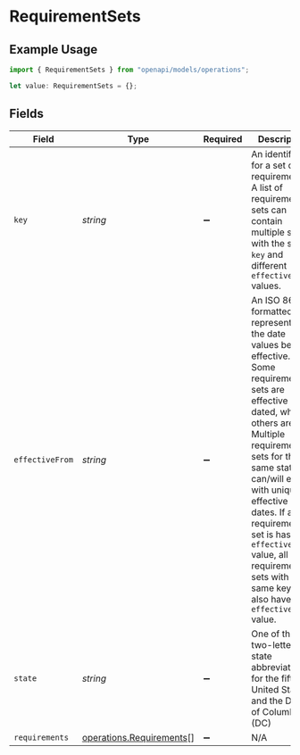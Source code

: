 # RequirementSets

## Example Usage

```typescript
import { RequirementSets } from "openapi/models/operations";

let value: RequirementSets = {};
```

## Fields

| Field                                                                                                                                                                                                                                                                                                                                                                           | Type                                                                                                                                                                                                                                                                                                                                                                            | Required                                                                                                                                                                                                                                                                                                                                                                        | Description                                                                                                                                                                                                                                                                                                                                                                     |
| ------------------------------------------------------------------------------------------------------------------------------------------------------------------------------------------------------------------------------------------------------------------------------------------------------------------------------------------------------------------------------- | ------------------------------------------------------------------------------------------------------------------------------------------------------------------------------------------------------------------------------------------------------------------------------------------------------------------------------------------------------------------------------- | ------------------------------------------------------------------------------------------------------------------------------------------------------------------------------------------------------------------------------------------------------------------------------------------------------------------------------------------------------------------------------- | ------------------------------------------------------------------------------------------------------------------------------------------------------------------------------------------------------------------------------------------------------------------------------------------------------------------------------------------------------------------------------- |
| `key`                                                                                                                                                                                                                                                                                                                                                                           | *string*                                                                                                                                                                                                                                                                                                                                                                        | :heavy_minus_sign:                                                                                                                                                                                                                                                                                                                                                              | An identifier for a set of requirements. A list of requirement sets can contain multiple sets with the same `key` and different `effective_from` values.                                                                                                                                                                                                                        |
| `effectiveFrom`                                                                                                                                                                                                                                                                                                                                                                 | *string*                                                                                                                                                                                                                                                                                                                                                                        | :heavy_minus_sign:                                                                                                                                                                                                                                                                                                                                                              | An ISO 8601 formatted date representing the date values became effective. Some requirement sets are effective dated, while others are not. Multiple requirement sets for the same state/key can/will exist with unique effective dates. If a requirement set is has an `effective_from` value, all requirement sets with the same key will also have an `effective_from` value. |
| `state`                                                                                                                                                                                                                                                                                                                                                                         | *string*                                                                                                                                                                                                                                                                                                                                                                        | :heavy_minus_sign:                                                                                                                                                                                                                                                                                                                                                              | One of the two-letter state abbreviations for the fifty United States and the District of Columbia (DC)                                                                                                                                                                                                                                                                         |
| `requirements`                                                                                                                                                                                                                                                                                                                                                                  | [operations.Requirements](../../models/operations/requirements.md)[]                                                                                                                                                                                                                                                                                                            | :heavy_minus_sign:                                                                                                                                                                                                                                                                                                                                                              | N/A                                                                                                                                                                                                                                                                                                                                                                             |